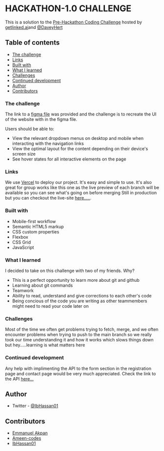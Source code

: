 # HACKATHON-1.0 CHALLENGE

This is a solution to the [Pre-Hackathon Coding Challenge](https://twitter.com/DaveyHert/status/1703730459929161923) hosted by [getlinked.ai](https://getlinked.ai)and [@DaveyHert](https://twitter.com/DaveyHert)

## Table of contents

  - [The challenge](#the-challenge)
  - [Links](#links)
  - [Built with](#built-with)
  - [What I learned](#what-i-learned)
  - [Challenges](#challenges)
  - [Continued development](#continued-development)
  - [Author](#author)
  - [Contributors](#contributors)

### The challenge

The link to a [figma file](https://www.figma.com/file/5WXTnOu1Yy7vjCDCGKSnib/Getlinked?type=design&node-id=0-1&mode=design&t=HjoXGqmatEgSVu5T-0) was provided and the challenge is to recreate the UI of the website with in the figma file.

Users should be able to:
  - View the relevant dropdown menus on desktop and mobile when interacting with the navigation links
  - View the optimal layout for the content depending on their device's screen size
  - See hover states for all interactive elements on the page


### Links
We use [Vercel](https://vercel.com/) to deploy our project. It's easy and simple to use. It's also great for group works like this one as the live preview of each branch will be available so you can see what's going on before merging
Still in production but you can checkout the live-site [here.....](hackaton-1-0.vercel.app).

### Built with

  - Mobile-first workflow
  - Semantic HTML5 markup
  - CSS custom properties
  - Flexbox
  - CSS Grid
  - JavaScript
### What I learned

I decided to take on this challenge with two of my friends. Why?
  - This is a perfect opportunity to learn more about git and github
  - Learning about git commands
  - Teamwork
  - Ability to read, understand and give corrections to each other's code
  - Being concious of the code you are writing as other teammembers might need to read your code later on

### Challenges

Most of the time we often get problems trying to fetch, merge, and we often encounter problems when trying to push to the main branch so we really took our time understanding it and how it works which slows things down but hey.....learning is what matters here

### Continued development

Any help with implimenting the API to the form section in the registration page and contact page would be very much appreciated. Check the link to the API [here...](https://documenter.getpostman.com/view/13489492/2s9YC5zYA5)

## Author

  - Twitter - [@IbHassan01](https://twitter.com/IbHassan01)

## Contributors
  - [Emmanuel Akpan](https://github.com/heisemmaco-dev)
  - [Ameen-codes](https://github.com/Ameen-codes)
  - [IbHassan01](https://github.com/IbHassan01)